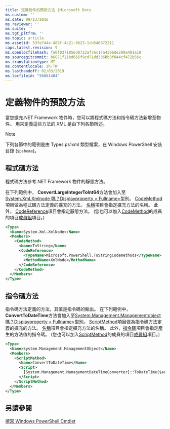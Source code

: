 ```yaml
---
title: 定義物件的預設方法 |Microsoft Docs
ms.custom: ''
ms.date: 09/13/2016
ms.reviewer: ''
ms.suite: ''
ms.tgt_pltfrm: ''
ms.topic: article
ms.assetid: 53fe744a-485f-4c21-9623-1cb546372211
caps.latest.revision: 9
ms.openlocfilehash: fa0f0371856d8723af7ec17a4306de209a481a18
ms.sourcegitcommit: b6871f21bd666f9cd71dd336bb3f844cf472b56c
ms.translationtype: MT
ms.contentlocale: zh-TW
ms.lasthandoff: 02/03/2019
ms.locfileid: "56861404"
---
```

# <a name="defining-default-methods-for-objects"></a>定義物件的預設方法

當您擴充.NET Framework 物件時，您可以將程式碼方法和指令碼方法新增至物件。 用來定義這些方法的 XML 是由下列各節所述。

> [!NOTE]
> 下列各節中的範例是由 Types.ps1xml 類型檔案，在 Windows PowerShell 安裝目錄 (`$pshome`)。

## <a name="code-methods"></a>程式碼方法

程式碼方法參考.NET Framework 物件的靜態方法。

在下列範例中， **ConvertLargeIntegerToInt64**方法會加入至[System.Xml.Xmlnode 嗎？Displayproperty = Fullname>](/dotnet/api/System.Xml.XmlNode)型別。 [CodeMethod](http://msdn.microsoft.com/en-us/1ea9b031-bbcf-4e35-b497-bf30fa0b1b05)項目做為程式碼方法定義的擴充的方法。 [名稱](http://msdn.microsoft.com/en-us/b58e9d21-c8c9-49a5-909e-9c1cfc64f873)項目會指定擴充方法的名稱。 此外， [CodeReference](http://msdn.microsoft.com/en-us/70017b85-18d2-4f55-8357-92f309d5618b)項目會指定靜態方法。 (您也可以加入[CodeMethod](http://msdn.microsoft.com/en-us/1ea9b031-bbcf-4e35-b497-bf30fa0b1b05)的成員的項目[成員組](http://msdn.microsoft.com/en-us/46a50fb5-e150-4c03-8584-e1b53e4d49e3)項目。)

```xml
<Type>
  <Name>System.Xml.XmlNode</Name>
  <Members>
    <CodeMethod>
      <Name>ToString</Name>
      <CodeReference>
        <TypeName>Microsoft.PowerShell.ToStringCodemethods</TypeName>
        <MethodName>XmlNode</MethodName>
      </CodeReference>
    </CodeMethod>
  </Members>
</Type>
```

## <a name="script-methods"></a>指令碼方法

指令碼方法定義的方法，其值是指令碼的輸出。 在下列範例中， **ConvertToDateTime**方法會加入至[System.Management.Managementobject 嗎？Displayproperty = Fullname>](/dotnet/api/System.Management.ManagementObject)型別。 [ScriptMethod](http://msdn.microsoft.com/en-us/59f8160f-bc95-42f0-92e2-b16a616bc65c)項目做為指令碼方法定義的擴充的方法。 [名稱](http://msdn.microsoft.com/en-us/b58e9d21-c8c9-49a5-909e-9c1cfc64f873)項目會指定擴充方法的名稱。 此外，[指令碼](http://msdn.microsoft.com/en-us/1937ad1b-bb2b-4512-9864-01fc0767d46f)項目會指定產生的方法值的指令碼。 (您也可以加入[ScriptMethod](http://msdn.microsoft.com/en-us/59f8160f-bc95-42f0-92e2-b16a616bc65c)的成員的項目[成員組](http://msdn.microsoft.com/en-us/46a50fb5-e150-4c03-8584-e1b53e4d49e3)項目。)

```xml
<Type>
  <Name>System.Management.ManagementObject</Name>
  <Members>
    <ScriptMethod>
      <Name>ConvertToDateTime</Name>
      <Script>
        [System.Management.ManagementDateTimeConverter]::ToDateTime($args[0])
      </Script>
    </ScriptMethod>
  </Members>
</Type>
```

## <a name="see-also"></a>另請參閱

[撰寫 Windows PowerShell Cmdlet](./writing-a-windows-powershell-cmdlet.md)